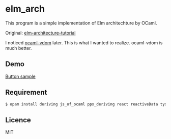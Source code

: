 # elm_arch
This program is a simple implementation of Elm architechture by OCaml.

Original: [elm-architecture-tutorial](https://github.com/evancz/elm-architecture-tutorial)

I noticed [ocaml-vdom](https://github.com/LexiFi/ocaml-vdom) later. This is what I wanted to realize.
ocaml-vdom is much better.

## Demo
[Button sample](https://pocarist.github.io/elm_arch/)

## Requirement
```sh
$ opam install deriving js_of_ocaml ppx_deriving react reactiveData tyxml tyxml-ppx 
```

## Licence
MIT

